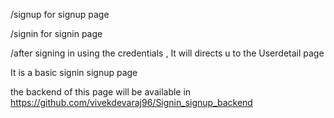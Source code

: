 /signup for signup page

/signin for signin page

/after signing in using the credentials , It will directs u to the Userdetail page

It is a basic signin signup page

the backend of this page will be available in https://github.com/vivekdevaraj96/Signin_signup_backend 
